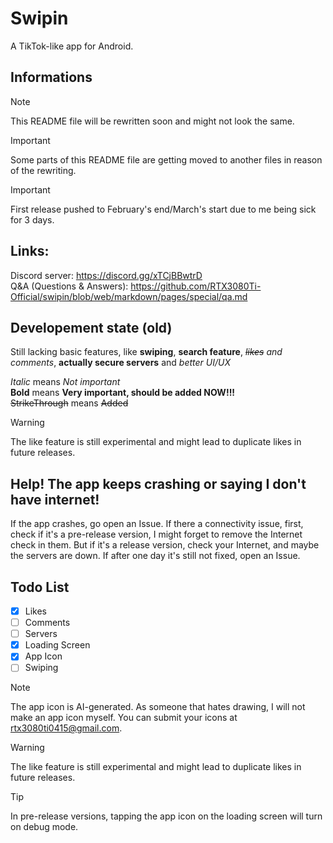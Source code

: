 # Swipin
A TikTok-like app for Android.

## Informations
> [!NOTE]
> This README file will be rewritten soon and might not look the same.

> [!IMPORTANT]
> Some parts of this README file are getting moved to another files in reason of the rewriting.

> [!IMPORTANT]
> First release pushed to February's end/March's start due to me being sick for 3 days.

## Links:
<!-- Looks kinda ugly but whatever -->
Discord server: https://discord.gg/xTCjBBwtrD \
Q&A  \(Questions & Answers): https://github.com/RTX3080Ti-Official/swipin/blob/web/markdown/pages/special/qa.md 

## Developement state (old)
Still lacking basic features, like **swiping**, **search feature**, *~~likes~~ and comments*, **actually secure servers** and *better UI/UX*

*Italic* means *Not important*\
**Bold** means **Very important, should be added NOW!!!**\
~~StrikeThrough~~ means ~~Added~~

> [!WARNING]  
> The like feature is still experimental and might lead to duplicate likes in future releases.


## Help! The app keeps crashing or saying I don't have internet!

If the app crashes, go open an Issue.
If there a connectivity issue, first, check if it's a pre-release version, I might forget to remove the Internet check in them. But if it's a release version, check your Internet, and maybe the servers are down. If after one day it's still not fixed, open an Issue.


## Todo List
- [X] Likes
- [ ] Comments
- [ ] Servers
- [X] Loading Screen
- [X] App Icon
- [ ] Swiping

> [!NOTE]
> The app icon is AI-generated. As someone that hates drawing, I will not make an app icon myself. You can submit your icons at rtx3080ti0415@gmail.com.

> [!WARNING]  
> The like feature is still experimental and might lead to duplicate likes in future releases.

> [!TIP]
> In pre-release versions, tapping the app icon on the loading screen will turn on debug mode.
